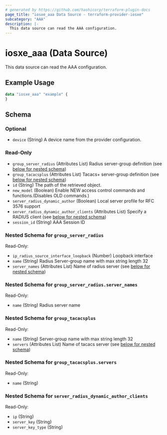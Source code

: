```yaml
---
# generated by https://github.com/hashicorp/terraform-plugin-docs
page_title: "iosxe_aaa Data Source - terraform-provider-iosxe"
subcategory: "AAA"
description: |-
  This data source can read the AAA configuration.
---
```


# iosxe_aaa (Data Source)

This data source can read the AAA configuration.

## Example Usage

```terraform
data "iosxe_aaa" "example" {
}
```

<!-- schema generated by tfplugindocs -->
## Schema

### Optional

- `device` (String) A device name from the provider configuration.

### Read-Only

- `group_server_radius` (Attributes List) Radius server-group definition (see [below for nested schema](#nestedatt--group_server_radius))
- `group_tacacsplus` (Attributes List) Tacacs+ server-group definition (see [below for nested schema](#nestedatt--group_tacacsplus))
- `id` (String) The path of the retrieved object.
- `new_model` (Boolean) Enable NEW access control commands and functions.(Disables OLD commands.)
- `server_radius_dynamic_author` (Boolean) Local server profile for RFC 3576 support
- `server_radius_dynamic_author_clients` (Attributes List) Specify a RADIUS client (see [below for nested schema](#nestedatt--server_radius_dynamic_author_clients))
- `session_id` (String) AAA Session ID

<a id="nestedatt--group_server_radius"></a>
### Nested Schema for `group_server_radius`

Read-Only:

- `ip_radius_source_interface_loopback` (Number) Loopback interface
- `name` (String) Radius Server-group name with max string length 32
- `server_names` (Attributes List) Name of radius server (see [below for nested schema](#nestedatt--group_server_radius--server_names))

<a id="nestedatt--group_server_radius--server_names"></a>
### Nested Schema for `group_server_radius.server_names`

Read-Only:

- `name` (String) Radius server name



<a id="nestedatt--group_tacacsplus"></a>
### Nested Schema for `group_tacacsplus`

Read-Only:

- `name` (String) Server-group name with max string length 32
- `servers` (Attributes List) Name of tacacs server (see [below for nested schema](#nestedatt--group_tacacsplus--servers))

<a id="nestedatt--group_tacacsplus--servers"></a>
### Nested Schema for `group_tacacsplus.servers`

Read-Only:

- `name` (String)



<a id="nestedatt--server_radius_dynamic_author_clients"></a>
### Nested Schema for `server_radius_dynamic_author_clients`

Read-Only:

- `ip` (String)
- `server_key` (String)
- `server_key_type` (String)
